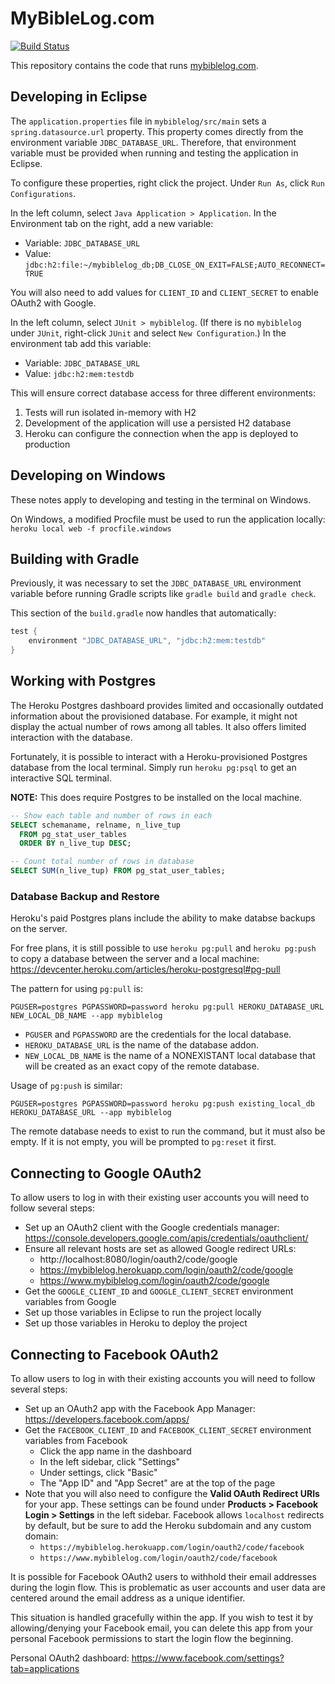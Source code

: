 # MyBibleLog.com

[![Build Status](https://travis-ci.com/mybiblelog/mybiblelog.svg?branch=master)](https://travis-ci.com/mybiblelog/mybiblelog)

This repository contains the code that runs [mybiblelog.com](http://www.mybiblelog.com/).

## Developing in Eclipse

The `application.properties` file in `mybiblelog/src/main` sets a `spring.datasource.url` property. This property comes directly from the environment variable `JDBC_DATABASE_URL`. Therefore, that environment variable must be provided when running and testing the application in Eclipse.

To configure these properties, right click the project. Under `Run As`, click `Run Configurations`.

In the left column, select `Java Application > Application`. In the Environment tab on the right, add a new variable:
* Variable: `JDBC_DATABASE_URL`
* Value: `jdbc:h2:file:~/mybiblelog_db;DB_CLOSE_ON_EXIT=FALSE;AUTO_RECONNECT=TRUE`

You will also need to add values for `CLIENT_ID` and `CLIENT_SECRET` to enable OAuth2 with Google.

In the left column, select `JUnit > mybiblelog`. (If there is no `mybiblelog` under `JUnit`, right-click `JUnit` and select `New Configuration`.) In the environment tab add this variable:
* Variable: `JDBC_DATABASE_URL`
* Value: `jdbc:h2:mem:testdb`

This will ensure correct database access for three different environments:
1. Tests will run isolated in-memory with H2
2. Development of the application will use a persisted H2 database
3. Heroku can configure the connection when the app is deployed to production

## Developing on Windows

These notes apply to developing and testing in the terminal on Windows.

On Windows, a modified Procfile must be used to run the application locally: `heroku local web -f procfile.windows`

## Building with Gradle

Previously, it was necessary to set the `JDBC_DATABASE_URL` environment variable before running Gradle scripts like `gradle build` and `gradle check`.

This section of the `build.gradle` now handles that automatically:
```groovy
test {
	environment "JDBC_DATABASE_URL", "jdbc:h2:mem:testdb"
}
```

## Working with Postgres

The Heroku Postgres dashboard provides limited and occasionally outdated information about the provisioned database. For example, it might not display the actual number of rows among all tables. It also offers limited interaction with the database.

Fortunately, it is possible to interact with a Heroku-provisioned Postgres database from the local terminal. Simply run `heroku pg:psql` to get an interactive SQL terminal.

**NOTE:** This does require Postgres to be installed on the local machine.

```sql
-- Show each table and number of rows in each
SELECT schemaname, relname, n_live_tup 
  FROM pg_stat_user_tables 
  ORDER BY n_live_tup DESC;

-- Count total number of rows in database
SELECT SUM(n_live_tup) FROM pg_stat_user_tables;
```

### Database Backup and Restore

Heroku's paid Postgres plans include the ability to make databse backups on the server.

For free plans, it is still possible to use `heroku pg:pull` and `heroku pg:push` to copy a database between the server and a local machine: https://devcenter.heroku.com/articles/heroku-postgresql#pg-pull

The pattern for using `pg:pull` is:
```
PGUSER=postgres PGPASSWORD=password heroku pg:pull HEROKU_DATABASE_URL NEW_LOCAL_DB_NAME --app mybiblelog
```
* `PGUSER` and `PGPASSWORD` are the credentials for the local database.
* `HEROKU_DATABASE_URL` is the name of the database addon.
* `NEW_LOCAL_DB_NAME` is the name of a NONEXISTANT local database that will be created as an exact copy of the remote database.

Usage of `pg:push` is similar:
```
PGUSER=postgres PGPASSWORD=password heroku pg:push existing_local_db HEROKU_DATABASE_URL --app mybiblelog
```
The remote database needs to exist to run the command, but it must also be empty. If it is not empty, you will be prompted to `pg:reset` it first.

## Connecting to Google OAuth2

To allow users to log in with their existing user accounts you will need to follow several steps:
* Set up an OAuth2 client with the Google credentials manager: https://console.developers.google.com/apis/credentials/oauthclient/
* Ensure all relevant hosts are set as allowed Google redirect URLs:
	* http://localhost:8080/login/oauth2/code/google
	* https://mybiblelog.herokuapp.com/login/oauth2/code/google
	* https://www.mybiblelog.com/login/oauth2/code/google
* Get the `GOOGLE_CLIENT_ID` and `GOOGLE_CLIENT_SECRET` environment variables from Google
* Set up those variables in Eclipse to run the project locally
* Set up those variables in Heroku to deploy the project

## Connecting to Facebook OAuth2

To allow users to log in with their existing accounts you will need to follow several steps:
* Set up an OAuth2 app with the Facebook App Manager: https://developers.facebook.com/apps/
* Get the `FACEBOOK_CLIENT_ID` and `FACEBOOK_CLIENT_SECRET` environment variables from Facebook
	* Click the app name in the dashboard
	* In the left sidebar, click "Settings"
	* Under settings, click "Basic"
	* The "App ID" and "App Secret" are at the top of the page
* Note that you will also need to configure the **Valid OAuth Redirect URIs** for your app. These settings can be found under **Products > Facebook Login > Settings** in the left sidebar. Facebook allows `localhost` redirects by default, but be sure to add the Heroku subdomain and any custom domain:
	* `https://mybiblelog.herokuapp.com/login/oauth2/code/facebook`
	* `https://www.mybiblelog.com/login/oauth2/code/facebook`

It is possible for Facebook OAuth2 users to withhold their email addresses during the login flow. This is problematic as user accounts and user data are centered around the email address as a unique identifier.

This situation is handled gracefully within the app. If you wish to test it by allowing/denying your Facebook email, you can delete this app from your personal Facebook permissions to start the login flow the beginning.
 
Personal OAuth2 dashboard: https://www.facebook.com/settings?tab=applications